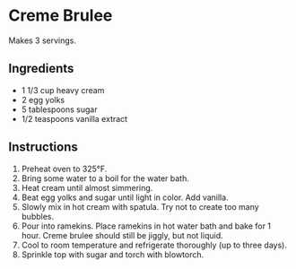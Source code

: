 # Creme Brulee

Makes 3 servings.

## Ingredients

- 1 1/3 cup heavy cream
- 2 egg yolks
- 5 tablespoons sugar
- 1/2 teaspoons vanilla extract

## Instructions

1. Preheat oven to 325°F.
2. Bring some water to a boil for the water bath.
3. Heat cream until almost simmering.
4. Beat egg yolks and sugar until light in color. Add vanilla.
5. Slowly mix in hot cream with spatula. Try not to create too many bubbles.
6. Pour into ramekins. Place ramekins in hot water bath and bake for 1 hour. Creme brulee should still be jiggly, but not liquid.
8. Cool to room temperature and refrigerate thoroughly (up to three days).
9. Sprinkle top with sugar and torch with blowtorch.
